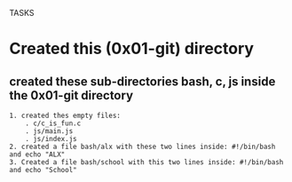 TASKS
# Created this (0x01-git) directory

##  created these sub-directories bash, c, js inside the 0x01-git directory
	1. created thes empty files:
		. c/c_is_fun.c
		. js/main.js
		. js/index.js
	2. created a file bash/alx with these two lines inside: #!/bin/bash and echo "ALX"
	3. Created a file bash/school with this two lines inside: #!/bin/bash and echo "School"
	
